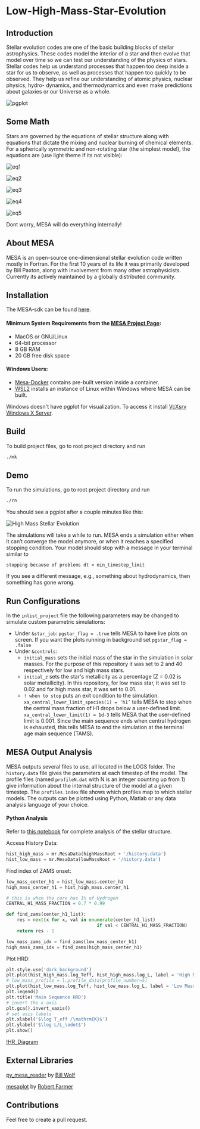 # Low-High-Mass-Star-Evolution
## Introduction
Stellar evolution codes are one of the basic building blocks of stellar astrophysics. These
codes model the interior of a star and then evolve that model over time so we can test our
understanding of the physics of stars. Stellar codes help us understand processes that happen
too deep inside a star for us to observe, as well as processes that happen too quickly to be
observed. They help us refine our understanding of atomic physics, nuclear physics, hydro-
dynamics, and thermodynamics and even make predictions about galaxies or our Universe
as a whole.

![pgplot](./pgstar.png)

## Some Math
Stars are governed by the equations of stellar structure along with equations that dictate
the mixing and nuclear burning of chemical elements. For a spherically symmetric and
non-rotating star (the simplest model), the equations are (use light theme if its not visible):

![eq1](https://github.com/axr6077/Low-High-Mass-Star-Evolution/blob/main/equations/eq1.svg)

![eq2](https://github.com/axr6077/Low-High-Mass-Star-Evolution/blob/main/equations/eq2.svg)

![eq3](https://github.com/axr6077/Low-High-Mass-Star-Evolution/blob/main/equations/eq3.svg)

![eq4](https://github.com/axr6077/Low-High-Mass-Star-Evolution/blob/main/equations/eq4.svg)

![eq5](https://github.com/axr6077/Low-High-Mass-Star-Evolution/blob/main/equations/eq5.svg)

Dont worry, MESA will do everything internally!

## About MESA
MESA is an open-source one-dimensional stellar evolution code written mostly in Fortran.
For the first 10 years of its life it was primarily developed by Bill Paxton, along with involvement from many other astrophysicists. Currently its actively maintained by a globally distributed
community. 

## Installation

The MESA-sdk can be found [here](https://docs.mesastar.org/en/release-r22.05.1/quickstart.html).

<p>

#### Minimum System Requirements from the [MESA Project Page](https://docs.mesastar.org/en/release-r22.05.1/installation.html):

- MacOS or GNU/Linux
- 64-bit processor
- 8 GB RAM
- 20 GB free disk space

#### Windows Users:
- [Mesa-Docker](https://github.com/evbauer/MESA-Docker) contains pre-built version inside a container. 
- [WSL2](https://learn.microsoft.com/en-us/windows/wsl/install) installs an instance of Linux within Windows where MESA can be built. 

Windows doesn't have pgplot for visualization. To access it install [VcXsrv Windows X Server](https://sourceforge.net/projects/vcxsrv/).

</p>
</details>

## Build

To build project files, go to root project directory and run
```bash
./mk 
```

## Demo
To run the simulations, go to root project directory and run 
```bash
./rn
```
You should see a pgplot after a couple minutes like this:

![High Mass Stellar Evolution](https://github.com/axr6077/Low-High-Mass-Star-Evolution/blob/main/high_mass/highmass_sim.gif)

The simulations will take a while to run. MESA ends a simulation either when it can’t converge the model anymore, or when it
reaches a specified stopping condition. Your model should stop with a message in your
terminal similar to 
```shell
stopping because of problems dt < min_timestep_limit
```
If you see a different message, e.g., something about hydrodynamics, then something has
gone wrong.

## Run Configurations

In the `inlist_project` file the following parameters may be changed to simulate custom parametric simulations:
- Under `&star_job`: `pgstar_flag = .true` tells MESA to have live plots on screen. If you want the plots running in background set `pgstar_flag = .false`
- Under `&controls`: 
  - `initial_mass` sets the initial mass of the star in the simulation in solar masses. For the purpose of this repository it was set to 2 and 40 respectively for low and high mass stars.
  - `initial_z` sets the star's metallicity as a percentage (Z = 0.02 is solar metallicity). In this repository, for low mass star, it was set to 0.02 and for high mass star, it was set to 0.01. 
  - `! when to stop` puts an exit condition to the simulation. `xa_central_lower_limit_species(1) = ‘h1’` tells MESA to stop when the
central mass fraction of H1 drops below a user-defined limit.
`xa_central_lower_limit(1) = 1d-3` tells MESA that the user-defined limit is
0.001. Since the main sequence ends when central hydrogen is exhausted, this
tells MESA to end the simulation at the terminal age main sequence (TAMS).

## MESA Output Analysis
MESA outputs several files to use, all located in the LOGS folder. The `history.data`
file gives the parameters at each timestep of the model. The profile files (named `profileN.dat`
with N is an integer counting up from 1) give information about the internal structure of
the model at a given timestep. The `profiles.index` file shows which profiles map to which
stellar models. The outputs can be plotted using Python, Matlab or any data analysis language of your choice. 

#### Python Analysis

Refer to [this notebook](https://github.com/axr6077/Low-High-Mass-Star-Evolution/blob/main/analysis.ipynb) for complete analysis of the stellar structure. 

Access History Data:
```python
hist_high_mass = mr.MesaData(highMassRoot + '/history.data')
hist_low_mass = mr.MesaData(lowMassRoot + '/history.data')
```

Find index of ZAMS onset:
```python
low_mass_center_h1 = hist_low_mass.center_h1
high_mass_center_h1 = hist_high_mass.center_h1

# this is when the core has 1% of Hydrogen
CENTRAL_H1_MASS_FRACTION = 0.7 * 0.99 

def find_zams(center_h1_list):
    res = next(x for x, val in enumerate(center_h1_list)
                                  if val < CENTRAL_H1_MASS_FRACTION)
    return res - 1

low_mass_zams_idx = find_zams(low_mass_center_h1)
high_mass_zams_idx = find_zams(high_mass_center_h1)
```

Plot HRD:

```python
plt.style.use('dark_background')
plt.plot(hist_high_mass.log_Teff, hist_high_mass.log_L, label = 'High Mass MS')
# low_mass_profile = l.profile_data(profile_number=5)
plt.plot(hist_low_mass.log_Teff, hist_low_mass.log_L, label = 'Low Mass MS')
plt.legend()
plt.title('Main Sequence HRD')
# invert the x-axis
plt.gca().invert_xaxis()
# set axis labels
plt.xlabel('$\log T_eff /\mathrm{K}$')
plt.ylabel('$\log L/L_\odot$')
plt.show()
```

[!HR_Diagram](https://github.com/axr6077/Low-High-Mass-Star-Evolution/blob/main/out/output_22_0.png)



## External Libraries
[py_mesa_reader](https://github.com/wmwolf/py_mesa_reader) by [Bill Wolf](https://github.com/wmwolf)

[mesaplot](https://github.com/rjfarmer/mesaplot) by [Robert Farmer](https://github.com/rjfarmer)

## Contributions
Feel free to create a pull request. 
